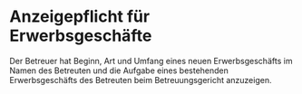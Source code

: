 # Anzeigepflicht für Erwerbsgeschäfte

Der Betreuer hat Beginn, Art und Umfang eines neuen Erwerbsgeschäfts im Namen des Betreuten und die Aufgabe eines bestehenden Erwerbsgeschäfts des Betreuten beim Betreuungsgericht anzuzeigen.